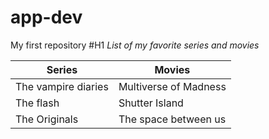 # app-dev
My first repository
#H1 *List of my favorite series and movies*

| Series | Movies |
| ----------- | ----------- |
| The vampire diaries | Multiverse of Madness |
| The flash | Shutter Island |
| The Originals | The space between us |
